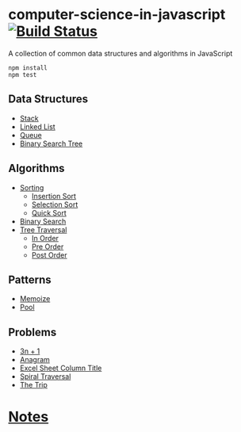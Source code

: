 # computer-science-in-javascript [![Build Status](https://travis-ci.org/ankeetmaini/computer-science-in-javascript.svg?branch=master)](https://travis-ci.org/ankeetmaini/computer-science-in-javascript)
A collection of common data structures and algorithms in JavaScript

```
npm install
npm test
```

## Data Structures
  - [Stack](src/ds/Stack.js)
  - [Linked List](src/ds/LinkedList.js)
  - [Queue](src/ds/Queue.js)
  - [Binary Search Tree](src/ds/BinarySearchTree.js)

## Algorithms
  - [Sorting](src/algorithms/sorting)
    - [Insertion Sort](src/algorithms/sorting/InsertionSort.js)
    - [Selection Sort](src/algorithms/sorting/SelectionSort.js)
    - [Quick Sort](src/algorithms/sorting/QuickSort.js)
  - [Binary Search](src/algorithms/BinarySearch.js)
  - [Tree Traversal](src/algorithms/tree-traversals)
    - [In Order](src/algorithms/tree-traversals/InOrderTraversal.js)
    - [Pre Order](src/algorithms/tree-traversals/PreOrderTraversal.js)
    - [Post Order](src/algorithms/tree-traversals/PostOrderTraversal.js)

## Patterns
  - [Memoize](src/patterns/Memoize.js)
  - [Pool](src/patterns/Pool.js)

## Problems
  - [3n + 1](src/problem-solving/3n+1.js)
  - [Anagram](src/problem-solving/Anagram.js)
  - [Excel Sheet Column Title](src/problem-solving/ExcelSheetColumnTitle.js)
  - [Spiral Traversal](src/problem-solving/SpiralTraversal.js)
  - [The Trip](src/problem-solving/TheTrip.js)


# [Notes](/docs)